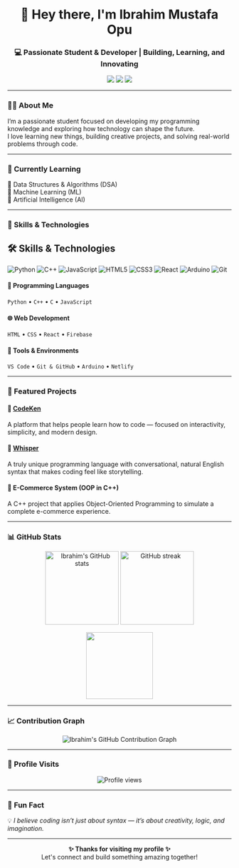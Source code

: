 <h1 align="center">👋 Hey there, I'm Ibrahim Mustafa Opu</h1>
<h3 align="center">💻 Passionate Student & Developer | Building, Learning, and Innovating</h3>

<p align="center">
  <a href="https://v2.ibrahimmustafaopu.com/" target="_blank"><img src="https://img.shields.io/badge/Portfolio-%230077B5.svg?style=for-the-badge&logo=google-chrome&logoColor=white" /></a>
  <a href="mailto:ibrahimmustafa787898@gmail.com"><img src="https://img.shields.io/badge/Email-%23EA4335.svg?style=for-the-badge&logo=gmail&logoColor=white" /></a>
  <a href="https://www.linkedin.com/in/ibrahim787898m/" target="_blank"><img src="https://img.shields.io/badge/LinkedIn-%230A66C2.svg?style=for-the-badge&logo=linkedin&logoColor=white" /></a>
</p>

---

### 🧑‍💻 About Me  
I’m a passionate student focused on developing my programming knowledge and exploring how technology can shape the future.  
I love learning new things, building creative projects, and solving real-world problems through code.  

---

### 🧠 Currently Learning  
🚀 Data Structures & Algorithms (DSA)  
🤖 Machine Learning (ML)  
🧩 Artificial Intelligence (AI)

---

### 🧩 Skills & Technologies

## 🛠️ Skills & Technologies
![Python](https://img.shields.io/badge/-Python-3776AB?style=flat&logo=python&logoColor=white)
![C++](https://img.shields.io/badge/-C++-00599C?style=flat&logo=c%2B%2B&logoColor=white)
![JavaScript](https://img.shields.io/badge/-JavaScript-F7DF1E?style=flat&logo=javascript&logoColor=black)
![HTML5](https://img.shields.io/badge/-HTML5-E34F26?style=flat&logo=html5&logoColor=white)
![CSS3](https://img.shields.io/badge/-CSS3-1572B6?style=flat&logo=css3&logoColor=white)
![React](https://img.shields.io/badge/-React-61DAFB?style=flat&logo=react&logoColor=black)
![Arduino](https://img.shields.io/badge/-Arduino-00979D?style=flat&logo=arduino&logoColor=white)
![Git](https://img.shields.io/badge/-Git-F05032?style=flat&logo=git&logoColor=white)

#### 💬 Programming Languages  
`Python` • `C++` • `C` • `JavaScript`

#### 🌐 Web Development  
`HTML` • `CSS` • `React` • `Firebase`

#### 🧰 Tools & Environments  
`VS Code` • `Git & GitHub` • `Arduino` • `Netlify`

---

### 🚀 Featured Projects  

#### 🔹 [CodeKen](https://github.com/ibrahim787898m/CodeKen)
A platform that helps people learn how to code — focused on interactivity, simplicity, and modern design.

#### 🔹 [Whisper](https://github.com/ibrahim787898m/Whisper)
A truly unique programming language with conversational, natural English syntax that makes coding feel like storytelling.

#### 🔹 E-Commerce System (OOP in C++)
A C++ project that applies Object-Oriented Programming to simulate a complete e-commerce experience.

---

### 📊 GitHub Stats  

<p align="center">
  <img src="https://github-readme-stats.vercel.app/api?username=ibrahim787898m&show_icons=true&theme=tokyonight" alt="Ibrahim's GitHub stats" height="165" />
  <img src="https://github-readme-streak-stats.herokuapp.com/?user=ibrahim787898m&theme=tokyonight" alt="GitHub streak" height="165" />
</p>

<p align="center">
  <img src="https://github-readme-stats.vercel.app/api/top-langs/?username=ibrahim787898m&layout=compact&theme=tokyonight" height="150" />
</p>

---

### 📈 Contribution Graph  

<p align="center">
  <img src="https://github-readme-activity-graph.vercel.app/graph?username=ibrahim787898m&theme=tokyo-night" alt="Ibrahim's GitHub Contribution Graph" />
</p>

---

### 👀 Profile Visits  
<p align="center">
  <img src="https://komarev.com/ghpvc/?username=ibrahim787898m&label=Profile%20Views&color=blueviolet&style=for-the-badge" alt="Profile views" />
</p>

---

### 🌟 Fun Fact  
💡 *I believe coding isn’t just about syntax — it’s about creativity, logic, and imagination.*

---

<p align="center">
  <b>✨ Thanks for visiting my profile ✨</b><br>
  Let's connect and build something amazing together!
</p>
